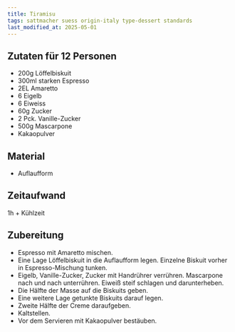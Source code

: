 ```yaml
--- 
title: Tiramisu
tags: sattmacher suess origin-italy type-dessert standards
last_modified_at: 2025-05-01
---
```

## Zutaten für 12 Personen
* 200g Löffelbiskuit
* 300ml starken Espresso
* 2EL Amaretto
* 6 Eigelb
* 6 Eiweiss
* 60g Zucker
* 2 Pck. Vanille-Zucker
* 500g Mascarpone
* Kakaopulver

## Material
* Auflaufform  

## Zeitaufwand
1h + Kühlzeit  
  
## Zubereitung
* Espresso mit Amaretto mischen.
* Eine Lage Löffelbiskuit in die Auflaufform legen. Einzelne Biskuit
  vorher in Espresso-Mischung tunken.
* Eigelb, Vanille-Zucker, Zucker mit Handrührer verrühren. Mascarpone
  nach und nach unterrühren. Eiweiß steif schlagen und darunterheben.
* Die Hälfte der Masse auf die Biskuits geben. 
* Eine weitere Lage getunkte Biskuits darauf legen.
* Zweite Hälfte der Creme daraufgeben.
* Kaltstellen.
* Vor dem Servieren mit Kakaopulver bestäuben.